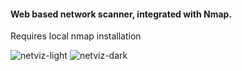 <h4>Web based network scanner, integrated with Nmap.</h4>
<p>Requires local nmap installation</p>

![netviz-light](https://github.com/ToberiTE/NetViz/assets/65503426/3d2e5b2f-93dc-4256-b1dc-8690df97c9f7)
![netviz-dark](https://github.com/ToberiTE/NetViz/assets/65503426/39696ecd-d7d8-4748-bca6-9be1364067a8)
